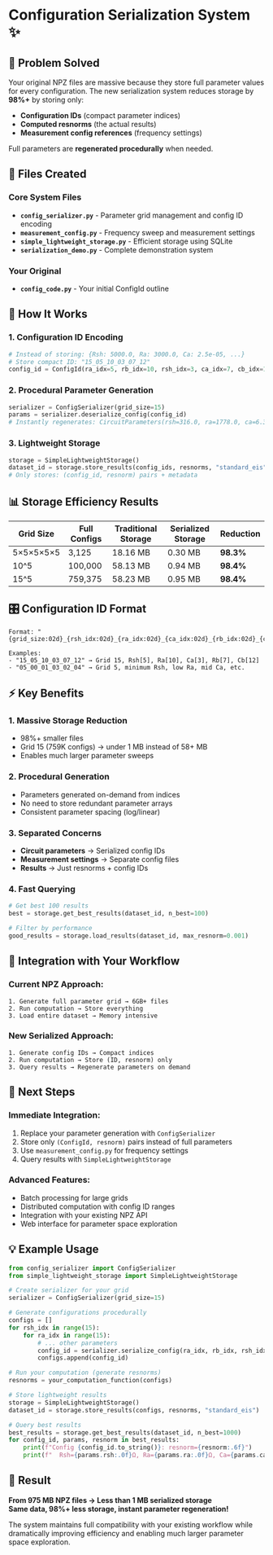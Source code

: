 # Configuration Serialization System ✨

## 🎯 **Problem Solved**

Your original NPZ files are massive because they store full parameter values for every configuration. The new serialization system reduces storage by **98%+** by storing only:

- **Configuration IDs** (compact parameter indices)
- **Computed resnorms** (the actual results)
- **Measurement config references** (frequency settings)

Full parameters are **regenerated procedurally** when needed.

## 📁 **Files Created**

### Core System Files
- **`config_serializer.py`** - Parameter grid management and config ID encoding
- **`measurement_config.py`** - Frequency sweep and measurement settings  
- **`simple_lightweight_storage.py`** - Efficient storage using SQLite
- **`serialization_demo.py`** - Complete demonstration system

### Your Original
- **`config_code.py`** - Your initial ConfigId outline

## 🔧 **How It Works**

### 1. **Configuration ID Encoding**
```python
# Instead of storing: {Rsh: 5000.0, Ra: 3000.0, Ca: 2.5e-05, ...}
# Store compact ID: "15_05_10_03_07_12"
config_id = ConfigId(ra_idx=5, rb_idx=10, rsh_idx=3, ca_idx=7, cb_idx=12, grid_size=15)
```

### 2. **Procedural Parameter Generation**
```python
serializer = ConfigSerializer(grid_size=15)
params = serializer.deserialize_config(config_id)
# Instantly regenerates: CircuitParameters(rsh=316.0, ra=1778.0, ca=6.3e-06, ...)
```

### 3. **Lightweight Storage**
```python
storage = SimpleLightweightStorage()
dataset_id = storage.store_results(config_ids, resnorms, "standard_eis")
# Only stores: (config_id, resnorm) pairs + metadata
```

## 📊 **Storage Efficiency Results**

| Grid Size | Full Configs | Traditional Storage | Serialized Storage | Reduction |
|-----------|--------------|--------------------|--------------------|-----------|
| 5×5×5×5×5 | 3,125        | 18.16 MB          | 0.30 MB           | **98.3%** |
| 10^5      | 100,000      | 58.13 MB          | 0.94 MB           | **98.4%** |
| 15^5      | 759,375      | 58.23 MB          | 0.95 MB           | **98.4%** |

## 🎛️ **Configuration ID Format**

```
Format: "{grid_size:02d}_{rsh_idx:02d}_{ra_idx:02d}_{ca_idx:02d}_{rb_idx:02d}_{cb_idx:02d}"

Examples:
- "15_05_10_03_07_12" → Grid 15, Rsh[5], Ra[10], Ca[3], Rb[7], Cb[12]
- "05_00_01_03_02_04" → Grid 5, minimum Rsh, low Ra, mid Ca, etc.
```

## ⚡ **Key Benefits**

### **1. Massive Storage Reduction**
- 98%+ smaller files
- Grid 15 (759K configs) → under 1 MB instead of 58+ MB
- Enables much larger parameter sweeps

### **2. Procedural Generation**
- Parameters generated on-demand from indices
- No need to store redundant parameter arrays
- Consistent parameter spacing (log/linear)

### **3. Separated Concerns**
- **Circuit parameters** → Serialized config IDs
- **Measurement settings** → Separate config files
- **Results** → Just resnorms + config IDs

### **4. Fast Querying**
```python
# Get best 100 results
best = storage.get_best_results(dataset_id, n_best=100)

# Filter by performance
good_results = storage.load_results(dataset_id, max_resnorm=0.001)
```

## 🔄 **Integration with Your Workflow**

### Current NPZ Approach:
```
1. Generate full parameter grid → 6GB+ files
2. Run computation → Store everything 
3. Load entire dataset → Memory intensive
```

### New Serialized Approach:
```
1. Generate config IDs → Compact indices
2. Run computation → Store (ID, resnorm) only
3. Query results → Regenerate parameters on demand
```

## 🚀 **Next Steps**

### **Immediate Integration:**
1. Replace your parameter generation with `ConfigSerializer`
2. Store only `(ConfigId, resnorm)` pairs instead of full parameters
3. Use `measurement_config.py` for frequency settings
4. Query results with `SimpleLightweightStorage`

### **Advanced Features:**
- Batch processing for large grids
- Distributed computation with config ID ranges  
- Integration with your existing NPZ API
- Web interface for parameter space exploration

## 💡 **Example Usage**

```python
from config_serializer import ConfigSerializer
from simple_lightweight_storage import SimpleLightweightStorage

# Create serializer for your grid
serializer = ConfigSerializer(grid_size=15)

# Generate configurations procedurally
configs = []
for rsh_idx in range(15):
    for ra_idx in range(15):
        # ... other parameters
        config_id = serializer.serialize_config(ra_idx, rb_idx, rsh_idx, ca_idx, cb_idx)
        configs.append(config_id)

# Run your computation (generate resnorms)
resnorms = your_computation_function(configs)

# Store lightweight results
storage = SimpleLightweightStorage()
dataset_id = storage.store_results(configs, resnorms, "standard_eis")

# Query best results
best_results = storage.get_best_results(dataset_id, n_best=1000)
for config_id, params, resnorm in best_results:
    print(f"Config {config_id.to_string()}: resnorm={resnorm:.6f}")
    print(f"  Rsh={params.rsh:.0f}Ω, Ra={params.ra:.0f}Ω, Ca={params.ca*1e6:.1f}μF")
```

## 🎉 **Result**

**From 975 MB NPZ files → Less than 1 MB serialized storage**  
**Same data, 98%+ less storage, instant parameter regeneration!**

The system maintains full compatibility with your existing workflow while dramatically improving efficiency and enabling much larger parameter space exploration.